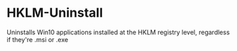 # HKLM-Uninstall
Uninstalls Win10 applications installed at the HKLM registry level, regardless if they're .msi or .exe
